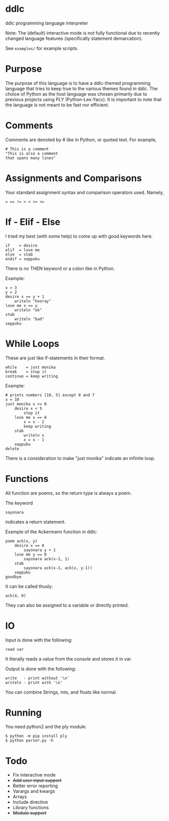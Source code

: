 # ddlc
ddlc programming language interpreter

Note: The (default) interactive mode is not fully functional due to recently changed language features (specifically statement demarcation).

See `examples/` for example scripts.

# Purpose
The purpose of this language is to have a ddlc-themed programming language that tries to keep true to the various themes found in ddlc.  The choice of Python as the host language was chosen primarily due to previous projects using PLY (Python-Lex-Yacc).  It is important to note that the language is not meant to be fast nor efficient.

# Comments
Comments are denoted by # like in Python, or quoted text. For example,

```
# This is a comment
"This is also a comment
that spans many lines"
```

# Assignments and Comparisons
Your standard assignment syntax and comparison operators used.  Namely,

`= == != > < >= <=`

# If - Elif - Else
I tried my best (with some help) to come up with good keywords here.

```
if    = desire
elif  = love me
else  = stab
endif = seppuku
```

There is no THEN keyword or a colon like in Python.

Example:

```
x = 3
y = 2
desire x == y + 1
    writeln "hooray"
love me x == y
    writeln "ok"
stab
    writeln "bad"
seppuku
```

# While Loops
These are just like if-statements in their format.

```
while    = just monika
break    = stop it
continue = keep writing
```

Example:

```
# prints numbers [10, 5] except 8 and 7
x = 10
just monika x >= 0
	desire x < 5
		stop it
	love me x == 8
		x = x - 2
		keep writing
	stab
	    writeln x
	    x = x - 1
	seppuku
delete
```

There is a consideration to make "just monika" indicate an infinite loop.

# Functions
All function are poems, so the return type is always a poem.

The keyword

`sayonara`

indicates a return statement.

Example of the Ackermann function in ddlc:

```
poem ack(x, y)
    desire x == 0
        sayonara y + 1
    love me y == 0
        sayonara ack(x-1, 1)
    stab
        sayonara ack(x-1, ack(x, y-1))
    seppuku
goodbye
```

It can be called thusly:

`ack(4, 0)`

They can also be assigned to a variable or directly printed.

# IO
Input is done with the following:

`read var`

It literally reads a value from the console and stores it in var.

Output is done with the following:

```
write   - print without '\n'
writeln - print with '\n'
```

You can combine Strings, ints, and floats like normal.

# Running
You need python2 and the ply module.

```
$ python -m pip install ply
$ python parser.py -h
```

# Todo
- Fix interactive mode
- ~~Add user input support~~
- Better error reporting
- Varargs and kwargs
- Arrays
- Include directive
- Library functions
- ~~Modulo support~~
